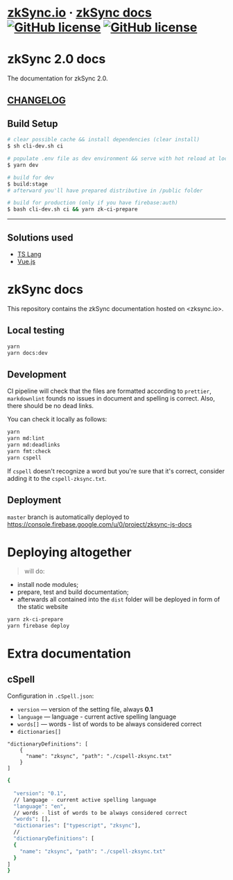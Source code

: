 # [zkSync.io](https://zksync.io/) &middot; [zkSync docs](https://zksync.io/) [![GitHub license](https://img.shields.io/badge/license-MIT-blue.svg)](https://github.com/matter-labs/zksync-wallet/blob/master/LICENSE-MIT) [![GitHub license](https://img.shields.io/badge/license-Apache%202-blue)](https://github.com/matter-labs/zksync-wallet/blob/master/LICENSE-MIT)

# zkSync 2.0 docs

The documentation for zkSync 2.0.

## [CHANGELOG](./CHANGELOG.md)

## Build Setup

``` bash
# clear possible cache && install dependencies (clear install)
$ sh cli-dev.sh ci

# populate .env file as dev environment && serve with hot reload at localhost:3000
$ yarn dev

# build for dev
$ build:stage
# afterward you'll have prepared distributive in /public folder

# build for production (only if you have firebase:auth) 
$ bash cli-dev.sh ci && yarn zk-ci-prepare 
```

---

## Solutions used

* [TS Lang](https://www.typescriptlang.org)
* [Vue.js](https://vuejs.org)

# zkSync docs

This repository contains the zkSync documentation hosted on <zksync.io>.

## Local testing

```bash
yarn
yarn docs:dev
```

## Development

CI pipeline will check that the files are formatted according to `prettier`, `markdownlint` founds no issues in document
and spelling is correct. Also, there should be no dead links.

You can check it locally as follows:

```bash
yarn
yarn md:lint
yarn md:deadlinks
yarn fmt:check
yarn cspell
```

If `cspell` doesn't recognize a word but you're sure that it's correct, consider adding it to the `cspell-zksync.txt`.

## Deployment

`master` branch is automatically deployed to <https://console.firebase.google.com/u/0/project/zksync-js-docs>

# Deploying altogether

> will do:

* install node modules;
* prepare, test and build documentation;
* afterwards all contained into the `dist` folder will be deployed in form of the static website

```bash
yarn zk-ci-prepare
yarn firebase deploy
```

# Extra documentation

## cSpell

Configuration in `.cSpell.json`:
 * `version` — version of the setting file, always **0.1**
 * `language` — language - current active spelling language
 * `words[]` — words - list of words to be always considered correct
 * `dictionaries[]`
```
"dictionaryDefinitions": [
    {
      "name": "zksync", "path": "./cspell-zksync.txt"
    }
]
```

```bash
{
  
  "version": "0.1",
  // language - current active spelling language
  "language": "en",
  // words - list of words to be always considered correct
  "words": [],
  "dictionaries": ["typescript", "zksync"],
  //
  "dictionaryDefinitions": [
  { 
    "name": "zksync", "path": "./cspell-zksync.txt"
  }
]
}
```
